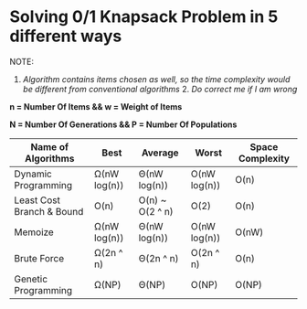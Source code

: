 # Solving 0/1 Knapsack Problem in 5 different ways
NOTE:
1. *Algorithm contains items chosen as well, so the time complexity would be different from conventional algorithms* 2. *Do correct me if I am wrong*

**n = Number Of Items && w = Weight of Items**

**N = Number Of Generations && P = Number Of Populations**

Name of Algorithms|Best|Average|Worst|Space Complexity|
| --- | --- | --- | --- | --- |
Dynamic Programming|Ω(nW log(n))|Θ(nW log(n))|O(nW log(n))|O(n)|
Least Cost Branch & Bound|O(n)| O(n) ~ O(2 ^ n) |O(2)|O(n)|
Memoize|Ω(nW log(n))|Θ(nW log(n))|O(nW log(n))|O(nW)
Brute Force|Ω(2n ^ n)|Θ(2n ^ n)|O(2n ^ n)|O(n)|
Genetic Programming|Ω(NP)|Θ(NP)|O(NP)|O(NP)|